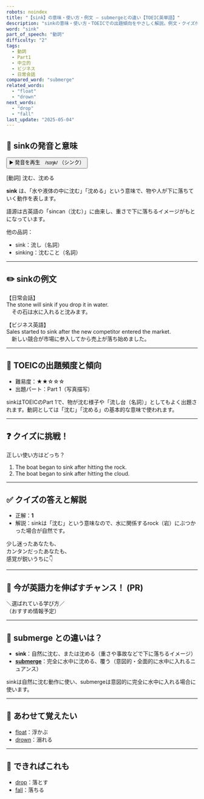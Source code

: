 ```yaml
---
robots: noindex
title: "【sink】の意味・使い方・例文 ― submergeとの違い【TOEIC英単語】"
description: "sinkの意味・使い方・TOEICでの出題傾向をやさしく解説。例文・クイズ付きでsubmergeとの違いもわかりやすく学べます。"
word: "sink"
part_of_speech: "動詞"
difficulty: "2"
tags:
  - 動詞
  - Part1
  - 中立的
  - ビジネス
  - 日常会話
compared_word: "submerge"
related_words:
  - "float"
  - "drown"
next_words:
  - "drop"
  - "fall"
last_update: "2025-05-04"
---
```


## 🔰 sinkの発音と意味

<button class="play-audio" onclick="playTTS('sink')">
  <span class="play-audio-main">
    ▶️ 発音を再生　/sɪŋk/
  </span>
  <span class="play-audio-sub">
    （シンク）
  </span>
</button>

[動詞] 沈む、沈める

**sink** は、「水や液体の中に沈む」「沈める」という意味で、物や人が下に落ちていく動作を表します。

語源は古英語の「sincan（沈む）」に由来し、重さで下に落ちるイメージがもとになっています。

他の品詞：  
- sink：流し（名詞）
- sinking：沈むこと（名詞）

---

## ✏️ sinkの例文

【日常会話】  
The stone will sink if you drop it in water.  
　その石は水に入れると沈みます。

【ビジネス英語】  
Sales started to sink after the new competitor entered the market.  
　新しい競合が市場に参入してから売上が落ち始めました。

---

## 🎯 TOEICの出題頻度と傾向

- 難易度：★★☆☆☆
- 出題パート：Part 1（写真描写）

sinkはTOEICのPart 1で、物が沈む様子や「流し台（名詞）」としてもよく出題されます。動詞としては「沈む」「沈める」の基本的な意味で使われます。

---

## ❓ クイズに挑戦！

正しい使い方はどっち？

1. The boat began to sink after hitting the rock.  
2. The boat began to sink after hitting the cloud.

---

## ✅ クイズの答えと解説

- 正解：**1**
- 解説：sinkは「沈む」という意味なので、水に関係するrock（岩）にぶつかった場合が自然です。

少し迷ったあなたも、  
カンタンだったあなたも、  
感覚が鋭いうちに👇️

---

## 🚀 今が英語力を伸ばすチャンス！ (PR)

<div class="info-center">
＼選ばれている学び方／<br>  
（おすすめ情報予定）
</div>

---

## 🤔  submerge との違いは？

- **sink**：自然に沈む、または沈める（重さや事故などで下に落ちるイメージ）
- **[submerge](/submerge)**：完全に水中に沈める、覆う（意図的・全面的に水中に入れるニュアンス）

sinkは自然に沈む動作に使い、submergeは意図的に完全に水中に入れる場合に使います。

---

## 🧩 あわせて覚えたい

- [float](/float)：浮かぶ
- [drown](/drown)：溺れる

---

## 📖 できればこれも

- [drop](/drop)：落とす
- [fall](/fall)：落ちる

<!-- cvid: aid06_bid31 -->
